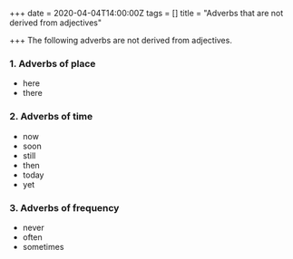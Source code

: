 +++
date = 2020-04-04T14:00:00Z
tags = []
title = "Adverbs that are not derived from adjectives"

+++
The following adverbs are not derived from adjectives.

### 1. Adverbs of place

* here
* there

### 2. Adverbs of time

* now
* soon
* still
* then
* today
* yet

### 3. Adverbs of frequency

* never
* often
* sometimes